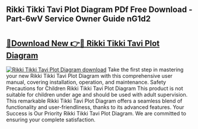 ## Rikki Tikki Tavi Plot Diagram PDf Free Download - Part-6wV Service Owner Guide nG1d2

# <h2><a href="http://dfj8r3.blite.top/?on=Rikki+Tikki+Tavi+Plot+Diagram">🔗Download New 👉🔴 Rikki Tikki Tavi Plot Diagram</a></h2>

[![Rikki Tikki Tavi Plot Diagram download](https://i.imgur.com/lujVjoI.png)](http://dfj8r3.blite.top/?on=Rikki+Tikki+Tavi+Plot+Diagram)
Take the first step in mastering your new Rikki Tikki Tavi Plot Diagram with this comprehensive user manual, covering installation, operation, and maintenance. Safety Precautions for Children Rikki Tikki Tavi Plot Diagram This product is not suitable for children under age and should be used with adult supervision. This remarkable Rikki Tikki Tavi Plot Diagram offers a seamless blend of functionality and user-friendliness, thanks to its advanced features. Your Success is Our Priority Rikki Tikki Tavi Plot Diagram. We are committed to ensuring your complete satisfaction.
